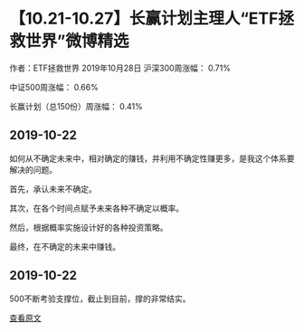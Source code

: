 # 【10.21-10.27】长赢计划主理人“ETF拯救世界”微博精选
作者：ETF拯救世界
2019年10月28日
沪深300周涨幅： 0.71% 

中证500周涨幅： 0.66% 

长赢计划（总150份）周涨幅： 0.41% 

## 2019-10-22

​如何从不确定未来中，相对确定的赚钱，并利用不确定性赚更多，是我这个体系要解决的问题。 

首先，承认未来不确定。 

其次，在各个时间点赋予未来各种不确定以概率。 

然后，根据概率实施设计好的各种投资策略。 

最终，在不确定的未来中赚钱。



## 2019-10-22

500不断考验支撑位，截止到目前，撑的非常结实。

[查看原文](https://content.qieman.com/items/388?srcUid=1266586)
